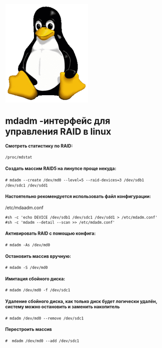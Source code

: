 ![Linux](../../img/linux.png)

# mdadm -интерфейс для управления RAID в linux

#### Смотреть статистику по RAID:

```/proc/mdstat ```

#### Создать массим RAID5 на линупсе проще некуда:

```# mdadm --create /dev/md0 --level=5 --raid-devices=3 /dev/sdb1 /dev/sdc1 /dev/sdd1```

#### Настоятельно рекомендуется использовать файл конфигурации:
/etc/mdaadm.conf

```
#sh -c 'echo DEVICE /dev/sdb1 /dev/sdc1 /dev/sdd1 > /etc/mdadm.conf'
#sh -c 'mdadm --detail --scan >> /etc/mdadm.conf'
```
#### Активировать RAID с помощью конфига:

```# mdadm -As /dev/md0 ```

#### Остановить массив вручную:
```# mdadm -S /dev/md0```

#### Имитация сбойного диска:
```# mdadm /dev/md0 -f /dev/sdc1 ```

#### Удаление сбойного диска, как только диск будет логически удалён, систему можно остановить и заменить накопитель
```# mdadm /dev/md0 --remove /dev/sdc1 ```

#### Перестроить массив
```#  mdadm /dev/md0 --add /dev/sdc1```